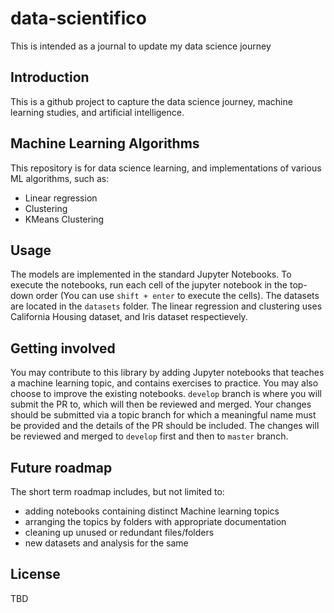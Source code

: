 # data-scientifico

This is intended as a journal to update my data science journey

## Introduction

This is a github project to capture the data science journey, machine learning studies, and artificial intelligence.

## Machine Learning Algorithms

This repository is for data science learning, and implementations of various ML algorithms, such as:
- Linear regression
- Clustering
- KMeans Clustering

## Usage

The models are implemented in the standard Jupyter Notebooks. To execute the notebooks, run each cell of the jupyter notebook in the top-down order (You can use `shift + enter` to execute the cells). The datasets are located in the `datasets` folder. The linear regression and clustering uses California Housing dataset, and Iris dataset respectievely.

## Getting involved

You may contribute to this library by adding Jupyter notebooks that teaches a machine learning topic, and contains exercises to practice. You may also choose to improve the existing notebooks. `develop` branch is where you will submit the PR to, which will then be reviewed and merged. Your changes should be submitted via a topic branch for which a meaningful name must be provided and the details of the PR should be included. The changes will be reviewed and merged to `develop` first and then to `master` branch.

## Future roadmap

The short term roadmap includes, but not limited to:
* adding notebooks containing distinct Machine learning topics
* arranging the topics by folders with appropriate documentation
* cleaning up unused or redundant files/folders
* new datasets and analysis for the same

## License

TBD
